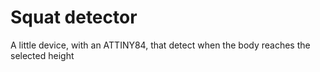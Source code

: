 # Squat detector
A little device, with an ATTINY84, that detect when the body reaches the selected height
